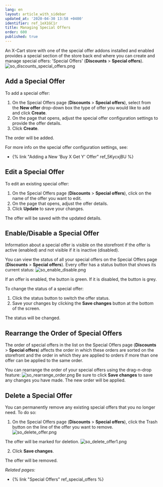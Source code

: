 ```yaml
---
lang: en
layout: article_with_sidebar
updated_at: '2020-04-30 13:58 +0400'
identifier: ref_1eX1GC1r
title: Managing Special Offers
order: 600
published: true
---
```

An X-Cart store with one of the special offer addons installed and enabled provides a special section of the store back end where you can create and manage special offers: 'Special Offers' (**Discounts** > **Special offers**).
  ![so_discounts_special_offers.png]({{site.baseurl}}/attachments/ref_buy_x_get_y/so_discounts_special_offers.png)

## Add a Special Offer

To add a special offer:

1. On the Special Offers page (**Discounts** > **Special offers**), select from the **New offer** drop-down box the type of offer you would like to add and click **Create**.
2. On the page that opens, adjust the special offer configuration settings to provide the offer details.
3. Click **Create**.

The order will be added.

For more info on the special offer configuration settings, see:
* {% link "Adding a New 'Buy X Get Y' Offer" ref_5KycxjBU %}

## Edit a Special Offer

To edit an existing special offer:
1. On the Special Offers page (**Discounts** > **Special offers**), click on the name of the offer you want to edit. 
2. On the page that opens, adjust the offer details.
3. Click **Update** to save your changes.

The offer will be saved with the updated details. 

## Enable/Disable a Special Offer
Information about a special offer is visible on the storefront if the offer is active (enabled) and not visible if it is inactive (disabled). 

You can view the status of all your special offers on the Special Offers page (**Discounts** > **Special offers**). Every offer has a status button that shows its current status:
  ![so_enable_disable.png]({{site.baseurl}}/attachments/ref_1eX1GC1r/so_enable_disable.png)

If an offer is enabled, the button is green. If it is disabled, the button is grey. 

To change the status of a special offer:

1. Click the status button to switch the offer status.
2. Save your changes by clicking the **Save changes** button at the bottom of the screen.

The status will be changed.

## Rearrange the Order of Special Offers
The order of special offers in the list on the Special Offers page (**Discounts** > **Special offers**) affects the order in which these orders are sorted on the storefront and the order in which they are applied to orders if more than one offer can be applied to the same order.

You can rearrange the order of your special offers using the drag-n-drop feature:
  ![so_rearrange_order.png]({{site.baseurl}}/attachments/ref_1eX1GC1r/so_rearrange_order.png)
Be sure to click **Save changes** to save any changes you have made. The new order will be applied.

## Delete a Special Offer
You can permanently remove any existing special offers that you no longer need. To do so:

1. On the Special Offers page (**Discounts** > **Special offers**), click the Trash button on the line of the offer you want to remove. 
  ![so_delete_offer.png]({{site.baseurl}}/attachments/ref_1eX1GC1r/so_delete_offer.png)

  The offer will be marked for deletion.
  ![so_delete_offer1.png]({{site.baseurl}}/attachments/ref_1eX1GC1r/so_delete_offer1.png)

2. Click **Save changes**.

The offer will be removed.


_Related pages:_
   
   * {% link "Special Offers" ref_special_offers %}
